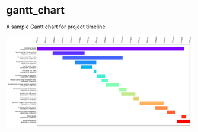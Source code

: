 # gantt_chart
A sample Gantt chart for project timeline 

![Image Lost!](https://github.com/GeorgeBai/gantt_chart/blob/master/research_plan.png)

